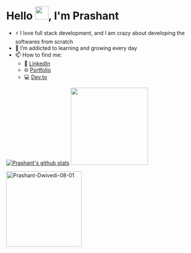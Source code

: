 # Hello <img src = "https://user-images.githubusercontent.com/63506466/163518998-7c05e2df-d20f-4731-ba24-8c54c287f621.gif" width="35"/>, I'm Prashant

- :zap: I love full stack development, and I am crazy about developing the softwares from scratch
- 🌱 I’m addicted to learning and growing every day
- 📫 How to find me: 
  - :office: [LinkedIn](https://www.linkedin.com/in/prasd/)
  - 🌐 [Portfolio](https://prashant-dwivedi.vercel.app/)
  - :computer: [Dev.to](https://dev.to/prashantdwivedi0801)

[![Prashant's github stats](https://github-readme-stats.vercel.app/api?username=Prashant-Dwivedi-08-01&count_private=true&show_icons=true&theme=radical&hide_rank=false)](https://github.com/Prashant-Dwivedi-08-01/github-readme-stats) <img src = "https://github-readme-stats.vercel.app/api/top-langs/?username=Prashant-Dwivedi-08-01" width="205"/> 
   

<p align="left">
 <img align="center" src="https://github-readme-streak-stats.herokuapp.com/?user=Prashant-Dwivedi-08-01&" alt="Prashant-Dwivedi-08-01"
        height="200" />
</p>
